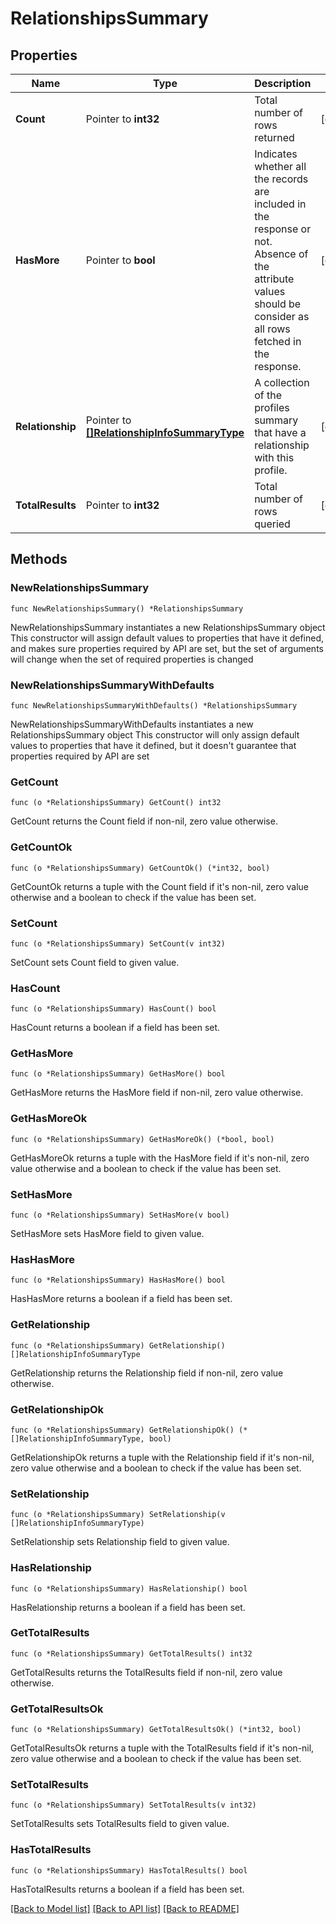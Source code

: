 # RelationshipsSummary

## Properties

Name | Type | Description | Notes
------------ | ------------- | ------------- | -------------
**Count** | Pointer to **int32** | Total number of rows returned | [optional] 
**HasMore** | Pointer to **bool** | Indicates whether all the records are included in the response or not. Absence of the attribute values should be consider as all rows fetched in the response. | [optional] 
**Relationship** | Pointer to [**[]RelationshipInfoSummaryType**](RelationshipInfoSummaryType.md) | A collection of the profiles summary that have a relationship with this profile. | [optional] 
**TotalResults** | Pointer to **int32** | Total number of rows queried | [optional] 

## Methods

### NewRelationshipsSummary

`func NewRelationshipsSummary() *RelationshipsSummary`

NewRelationshipsSummary instantiates a new RelationshipsSummary object
This constructor will assign default values to properties that have it defined,
and makes sure properties required by API are set, but the set of arguments
will change when the set of required properties is changed

### NewRelationshipsSummaryWithDefaults

`func NewRelationshipsSummaryWithDefaults() *RelationshipsSummary`

NewRelationshipsSummaryWithDefaults instantiates a new RelationshipsSummary object
This constructor will only assign default values to properties that have it defined,
but it doesn't guarantee that properties required by API are set

### GetCount

`func (o *RelationshipsSummary) GetCount() int32`

GetCount returns the Count field if non-nil, zero value otherwise.

### GetCountOk

`func (o *RelationshipsSummary) GetCountOk() (*int32, bool)`

GetCountOk returns a tuple with the Count field if it's non-nil, zero value otherwise
and a boolean to check if the value has been set.

### SetCount

`func (o *RelationshipsSummary) SetCount(v int32)`

SetCount sets Count field to given value.

### HasCount

`func (o *RelationshipsSummary) HasCount() bool`

HasCount returns a boolean if a field has been set.

### GetHasMore

`func (o *RelationshipsSummary) GetHasMore() bool`

GetHasMore returns the HasMore field if non-nil, zero value otherwise.

### GetHasMoreOk

`func (o *RelationshipsSummary) GetHasMoreOk() (*bool, bool)`

GetHasMoreOk returns a tuple with the HasMore field if it's non-nil, zero value otherwise
and a boolean to check if the value has been set.

### SetHasMore

`func (o *RelationshipsSummary) SetHasMore(v bool)`

SetHasMore sets HasMore field to given value.

### HasHasMore

`func (o *RelationshipsSummary) HasHasMore() bool`

HasHasMore returns a boolean if a field has been set.

### GetRelationship

`func (o *RelationshipsSummary) GetRelationship() []RelationshipInfoSummaryType`

GetRelationship returns the Relationship field if non-nil, zero value otherwise.

### GetRelationshipOk

`func (o *RelationshipsSummary) GetRelationshipOk() (*[]RelationshipInfoSummaryType, bool)`

GetRelationshipOk returns a tuple with the Relationship field if it's non-nil, zero value otherwise
and a boolean to check if the value has been set.

### SetRelationship

`func (o *RelationshipsSummary) SetRelationship(v []RelationshipInfoSummaryType)`

SetRelationship sets Relationship field to given value.

### HasRelationship

`func (o *RelationshipsSummary) HasRelationship() bool`

HasRelationship returns a boolean if a field has been set.

### GetTotalResults

`func (o *RelationshipsSummary) GetTotalResults() int32`

GetTotalResults returns the TotalResults field if non-nil, zero value otherwise.

### GetTotalResultsOk

`func (o *RelationshipsSummary) GetTotalResultsOk() (*int32, bool)`

GetTotalResultsOk returns a tuple with the TotalResults field if it's non-nil, zero value otherwise
and a boolean to check if the value has been set.

### SetTotalResults

`func (o *RelationshipsSummary) SetTotalResults(v int32)`

SetTotalResults sets TotalResults field to given value.

### HasTotalResults

`func (o *RelationshipsSummary) HasTotalResults() bool`

HasTotalResults returns a boolean if a field has been set.


[[Back to Model list]](../README.md#documentation-for-models) [[Back to API list]](../README.md#documentation-for-api-endpoints) [[Back to README]](../README.md)


